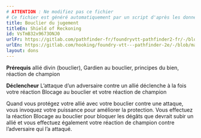 ```yaml
---
# ATTENTION : Ne modifiez pas ce fichier
# Ce fichier est généré automatiquement par un script d'après les données du module Foundry VTT officiel et de sa traduction
title: Bouclier du jugement
titleEn: Shield of Reckoning
id: VsTmB32x9673ONJ0
urlFr: https://gitlab.com/pathfinder-fr/foundryvtt-pathfinder2-fr/-/blob/master/data/feats/VsTmB32x9673ONJ0.htm
urlEn: https://gitlab.com/hooking/foundry-vtt---pathfinder-2e/-/blob/master/packs/data/feats.db/shield-of-reckoning.json
layout: dons
---
```

**Prérequis**  allié divin (bouclier), Gardien au bouclier, principes du bien, réaction de champion

**Déclencheur** L’attaque d’un adversaire contre un allié déclenche à la fois votre réaction Blocage au bouclier et votre réaction de champion

Quand vous protégez votre allié avec votre bouclier contre une attaque, vous invoquez votre puissance pour améliorer la protection. Vous effectuez la réaction Blocage au bouclier pour bloquer les dégâts que devrait subir un allié et vous effectuez également votre réaction de champion contre l’adversaire qui l’a attaqué.
